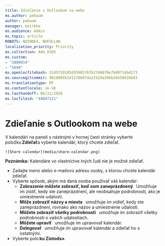 ```yaml
---
title: Zdieľanie s Outlookom na webe
ms.author: pebaum
author: pebaum
manager: mnirkhe
ms.audience: Admin
ms.topic: article
ROBOTS: NOINDEX, NOFOLLOW
localization_priority: Priority
ms.collection: Adm_O365
ms.custom:
- "3800014"
- "5699"
ms.openlocfilehash: 51d5f20105d5598576fb2740070ef8d071dbd173
ms.sourcegitcommit: 981880f6141278b87da22924a39bb1bb5892bb83
ms.translationtype: MT
ms.contentlocale: sk-SK
ms.lasthandoff: 06/22/2020
ms.locfileid: "44847221"
---
```

# <a name="sharing-with-outlook-on-the-web"></a>Zdieľanie s Outlookom na webe

V kalendári na paneli s nástrojmi v hornej časti stránky vyberte položku **Zdieľať**a vyberte kalendár, ktorý chcete zdieľať.

    ![Share calendar](media/share-calendar.png)

**Poznámka:** Kalendáre vo vlastníctve iných ľudí nie je možné zdieľať.

- Zadajte meno alebo e-mailovú adresu osoby, s ktorou chcete kalendár zdieľať.
- Vyberte spôsob, akým má daná osoba používať váš kalendár:
    - **Zobrazenie môžete zobraziť, keď som zaneprázdnený**   Umožňuje im zistiť, kedy ste zaneprázdnení, ale neobsahuje podrobnosti, ako je umiestnenie udalosti.
    - **Môže zobraziť názvy a miesta**   umožňuje im vidieť, kedy ste zaneprázdnení, rovnako ako názov a umiestnenie udalostí.
    - **Môžete zobraziť všetky podrobnosti**   umožňuje im zobraziť všetky podrobnosti o vašich udalostiach.
    - **Môžete upraviť**   umožňuje im upravovať kalendár.
    - **Delegovať**   umožňuje im upravovať kalendár a zdieľať ho s ostatnými.
- Vyberte polo **ku Zíotods»**.
